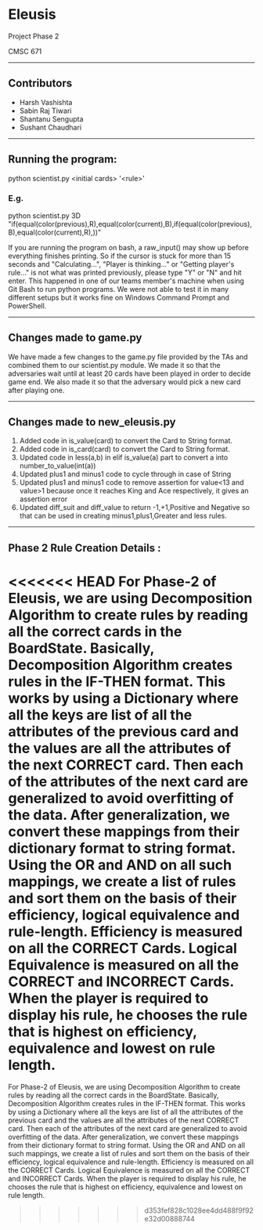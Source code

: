 # Eleusis

Project Phase 2

CMSC 671

-----------------------------------------------
## Contributors

- Harsh Vashishta
- Sabin Raj Tiwari
- Shantanu Sengupta
- Sushant Chaudhari

-----------------------------------------------
## Running the program:

python scientist.py \<initial cards\> '\<rule\>'

### E.g.

python scientist.py 3D "if(equal(color(previous),R),equal(color(current),B),if(equal(color(previous),B),equal(color(current),R),))"

If you are running the program on bash, a raw_input() may show up before everything finishes printing. So if the cursor is stuck for more than 15 seconds and "Calculating...", "Player is thinking..." or "Getting player's rule..." is not what was printed previously, please type "Y" or "N" and hit enter. This happened in one of our teams member's machine when using Git Bash to run python programs. We were not able to test it in many different setups but it works fine on Windows Command Prompt and PowerShell.

-----------------------------------------------
## Changes made to game.py

We have made a few changes to the game.py file provided by the TAs and combined them to our scientist.py module. We made it so that the adversaries wait until at least 20 cards have been played in order to decide game end. We also made it so that the adversary would pick a new card after playing one.

-----------------------------------------------
## Changes made to new_eleusis.py

1. Added code in is_value(card) to convert the Card to String format.
2. Added code in is_card(card) to convert the Card to String format.
3. Updated code in less(a,b) in elif is_value(a) part to convert a into number_to_value(int(a))
4. Updated plus1 and minus1 code to cycle through in case of String
5. Updated plus1 and minus1 code to remove assertion for value<13 and value>1 because once it reaches King and Ace respectively, it gives an assertion error
6. Updated diff_suit and diff_value to return -1,+1,Positive and Negative so that can be used in creating minus1,plus1,Greater and less rules.

-----------------------------------------------
## Phase 2 Rule Creation Details :

<<<<<<< HEAD
For Phase-2 of Eleusis, we are using Decomposition Algorithm to create rules by reading all the correct cards in the BoardState. Basically, Decomposition Algorithm creates rules in the IF-THEN format. This works by using a Dictionary where all the keys are list of all the attributes of the previous card and the values are all the attributes of the next CORRECT card. Then each of the attributes of the next card are generalized to avoid overfitting of the data. After generalization, we convert these mappings from their dictionary format to string format. Using the OR and AND on all such mappings, we create a list of rules and sort them on the basis of their efficiency, logical equivalence and rule-length. Efficiency is measured on all the CORRECT Cards. Logical Equivalence is measured on all the CORRECT and INCORRECT Cards. When the player is required to display his rule, he chooses the rule that is highest on efficiency, equivalence and lowest on rule length.
=======
For Phase-2 of Eleusis, we are using Decomposition Algorithm to create rules by reading all the correct cards in the BoardState. Basically, Decomposition Algorithm creates rules in the IF-THEN format. This works by using a Dictionary where all the keys are list of all the attributes of the previous card and the values are all the attributes of the next CORRECT card. Then each of the attributes of the next card are generalized to avoid overfitting of the data. After generalization, we convert these mappings from their dictionary format to string format. Using the OR and AND on all such mappings, we create a list of rules and sort them on the basis of their efficiency, logical equivalence and rule-length. Efficiency is measured on all the CORRECT Cards. Logical Equivalence is measured on all the CORRECT and INCORRECT Cards. When the player is required to display his rule, he chooses the rule that is highest on efficiency, equivalence and lowest on rule length.
>>>>>>> d353fef828c1028ee4dd488f9f92e32d00888744
